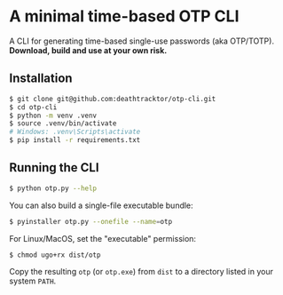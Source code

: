 A minimal time-based OTP CLI
============================

A CLI for generating time-based single-use passwords (aka OTP/TOTP).
**Download, build and use at your own risk.**

Installation
------------
```sh
$ git clone git@github.com:deathtracktor/otp-cli.git
$ cd otp-cli
$ python -m venv .venv
$ source .venv/bin/activate
# Windows: .venv\Scripts\activate
$ pip install -r requirements.txt
```

Running the CLI
---------------
```sh
$ python otp.py --help
```

You can also build a single-file executable bundle:
```sh
$ pyinstaller otp.py --onefile --name=otp
```
For Linux/MacOS, set the "executable" permission:
```sh
$ chmod ugo+rx dist/otp
```
Copy the resulting `otp` (or `otp.exe`) from `dist` to a directory listed
in your system `PATH`.
